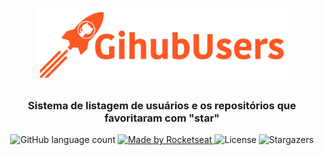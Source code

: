 <h1 align="center">
  <img src="/.github/logo-github-users.png" width="400" />
</h1>

<h3 align="center">
  Sistema de listagem de usuários e os repositórios que favoritaram com "star"
</h3>

<p align="center">
  <img alt="GitHub language count" src="https://img.shields.io/github/languages/count/michelonsouza/rocketseat-desafio-06?color=%23ff5722">

  <a href="https://github.com/michelonsouza">
    <img alt="Made by Rocketseat" src="https://img.shields.io/badge/made%20by-Michelon Souza-%23ff5722">
  </a>

  <img alt="License" src="https://img.shields.io/badge/license-MIT-%23ff5722">

  <img alt="Stargazers" src="https://img.shields.io/github/stars/michelonsouza/rocketseat-desafio-06?style=social">
</p>
